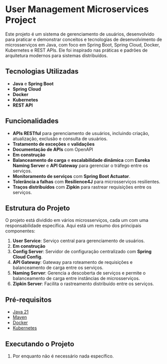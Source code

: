 # User Management Microservices Project

Este projeto é um sistema de gerenciamento de usuários, desenvolvido para praticar e demonstrar conceitos e tecnologias de desenvolvimento de microsserviços em Java, com foco em Spring Boot, Spring Cloud, Docker, Kubernetes e REST APIs. Ele foi inspirado nas práticas e padrões de arquitetura modernos para sistemas distribuídos.

## Tecnologias Utilizadas

- **Java** e **Spring Boot**
- **Spring Cloud**
- **Docker**
- **Kubernetes**
- **REST API**

## Funcionalidades

- **APIs RESTful** para gerenciamento de usuários, incluindo criação, atualização, exclusão e consulta de usuários.
- **Tratamento de exceções** e **validações**
- **Documentação de APIs** com OpenAPI
- **Em construção**
- **Balanceamento de carga** e **escalabilidade dinâmica** com **Eureka Naming Server** e **API Gateway** para gerenciar o tráfego entre os serviços.
- **Monitoramento de serviços** com **Spring Boot Actuator**.
- **Tolerância a falhas** com **Resilience4J** para microsserviços resilientes.
- **Traços distribuídos** com **Zipkin** para rastrear requisições entre os serviços.


## Estrutura do Projeto

O projeto está dividido em vários microsserviços, cada um com uma responsabilidade específica. Aqui está um resumo dos principais componentes:

1. **User Service**: Serviço central para gerenciamento de usuários.
2. **Em construção**
3. **Config Server**: Servidor de configuração centralizado com **Spring Cloud Config**.
4. **API Gateway**: Gateway para roteamento de requisições e balanceamento de carga entre os serviços.
5. **Naming Server**: Gerencia a descoberta de serviços e permite o balanceamento de carga entre instâncias de microsserviços.
6. **Zipkin Server**: Facilita o rastreamento distribuído entre os serviços.

## Pré-requisitos

- [Java 21](https://docs.aws.amazon.com/corretto/latest/corretto-21-ug/downloads-list.html)
- [Maven](https://maven.apache.org/)
- [Docker](https://www.docker.com/)
- [Kubernetes](https://kubernetes.io/)


## Executando o Projeto

1. Por enquanto não é necessário nada específico.
